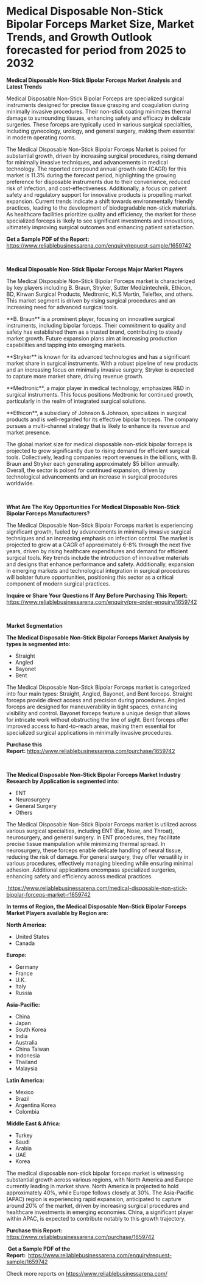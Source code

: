 <p><h1>Medical Disposable Non-Stick Bipolar Forceps Market Size, Market Trends, and Growth Outlook forecasted for period from 2025 to 2032</h1></p><p><strong>Medical Disposable Non-Stick Bipolar Forceps Market Analysis and Latest Trends</strong></p>
<p><p>Medical Disposable Non-Stick Bipolar Forceps are specialized surgical instruments designed for precise tissue grasping and coagulation during minimally invasive procedures. Their non-stick coating minimizes thermal damage to surrounding tissues, enhancing safety and efficacy in delicate surgeries. These forceps are typically used in various surgical specialties, including gynecology, urology, and general surgery, making them essential in modern operating rooms.</p><p>The Medical Disposable Non-Stick Bipolar Forceps Market is poised for substantial growth, driven by increasing surgical procedures, rising demand for minimally invasive techniques, and advancements in medical technology. The reported compound annual growth rate (CAGR) for this market is 11.3% during the forecast period, highlighting the growing preference for disposable instruments due to their convenience, reduced risk of infection, and cost-effectiveness. Additionally, a focus on patient safety and regulatory support for innovative products is propelling market expansion. Current trends indicate a shift towards environmentally friendly practices, leading to the development of biodegradable non-stick materials. As healthcare facilities prioritize quality and efficiency, the market for these specialized forceps is likely to see significant investments and innovations, ultimately improving surgical outcomes and enhancing patient satisfaction.</p></p>
<p><strong>Get a Sample PDF of the Report:&nbsp;</strong> <a href="https://www.reliablebusinessarena.com/enquiry/request-sample/1659742?utm_campaign=3504&utm_medium=2&utm_source=Github&utm_content=ia&utm_term=23032025&utm_id=medical-disposable-non-stick-bipolar-forceps">https://www.reliablebusinessarena.com/enquiry/request-sample/1659742</a></p>
<p>&nbsp;</p>
<p><strong>Medical Disposable Non-Stick Bipolar Forceps Major Market Players</strong></p>
<p><p>The Medical Disposable Non-Stick Bipolar Forceps market is characterized by key players including B. Braun, Stryker, Sutter Medizintechnik, Ethicon, BD, Kirwan Surgical Products, Medtronic, KLS Martin, Teleflex, and others. This market segment is driven by rising surgical procedures and an increasing need for advanced surgical tools.</p><p>**B. Braun** is a prominent player, focusing on innovative surgical instruments, including bipolar forceps. Their commitment to quality and safety has established them as a trusted brand, contributing to steady market growth. Future expansion plans aim at increasing production capabilities and tapping into emerging markets.</p><p>**Stryker** is known for its advanced technologies and has a significant market share in surgical instruments. With a robust pipeline of new products and an increasing focus on minimally invasive surgery, Stryker is expected to capture more market share, driving revenue growth.</p><p>**Medtronic**, a major player in medical technology, emphasizes R&D in surgical instruments. This focus positions Medtronic for continued growth, particularly in the realm of integrated surgical solutions.</p><p>**Ethicon**, a subsidiary of Johnson & Johnson, specializes in surgical products and is well-regarded for its effective bipolar forceps. The company pursues a multi-channel strategy that is likely to enhance its revenue and market presence.</p><p>The global market size for medical disposable non-stick bipolar forceps is projected to grow significantly due to rising demand for efficient surgical tools. Collectively, leading companies report revenues in the billions, with B. Braun and Stryker each generating approximately $5 billion annually. Overall, the sector is poised for continued expansion, driven by technological advancements and an increase in surgical procedures worldwide.</p></p>
<p>&nbsp;</p>
<p><strong>What Are The Key Opportunities For Medical Disposable Non-Stick Bipolar Forceps Manufacturers?</strong></p>
<p><p>The Medical Disposable Non-Stick Bipolar Forceps market is experiencing significant growth, fueled by advancements in minimally invasive surgical techniques and an increasing emphasis on infection control. The market is projected to grow at a CAGR of approximately 6-8% through the next five years, driven by rising healthcare expenditures and demand for efficient surgical tools. Key trends include the introduction of innovative materials and designs that enhance performance and safety. Additionally, expansion in emerging markets and technological integration in surgical procedures will bolster future opportunities, positioning this sector as a critical component of modern surgical practices.</p></p>
<p><strong>Inquire or Share Your Questions If Any Before Purchasing This Report:</strong> <a href="https://www.reliablebusinessarena.com/enquiry/pre-order-enquiry/1659742?utm_campaign=3504&utm_medium=2&utm_source=Github&utm_content=ia&utm_term=23032025&utm_id=medical-disposable-non-stick-bipolar-forceps">https://www.reliablebusinessarena.com/enquiry/pre-order-enquiry/1659742</a></p>
<p>&nbsp;</p>
<p><strong>Market Segmentation</strong></p>
<p><strong>The Medical Disposable Non-Stick Bipolar Forceps Market Analysis by types is segmented into:</strong></p>
<p><ul><li>Straight</li><li>Angled</li><li>Bayonet</li><li>Bent</li></ul></p>
<p><p>The Medical Disposable Non-Stick Bipolar Forceps market is categorized into four main types: Straight, Angled, Bayonet, and Bent forceps. Straight forceps provide direct access and precision during procedures. Angled forceps are designed for maneuverability in tight spaces, enhancing visibility and control. Bayonet forceps feature a unique design that allows for intricate work without obstructing the line of sight. Bent forceps offer improved access to hard-to-reach areas, making them essential for specialized surgical applications in minimally invasive procedures.</p></p>
<p><strong>Purchase this Report:&nbsp;</strong><a href="https://www.reliablebusinessarena.com/purchase/1659742?utm_campaign=3504&utm_medium=2&utm_source=Github&utm_content=ia&utm_term=23032025&utm_id=medical-disposable-non-stick-bipolar-forceps">https://www.reliablebusinessarena.com/purchase/1659742</a></p>
<p>&nbsp;</p>
<p><strong>The Medical Disposable Non-Stick Bipolar Forceps Market Industry Research by Application is segmented into:</strong></p>
<p><ul><li>ENT</li><li>Neurosurgery</li><li>General Surgery</li><li>Others</li></ul></p>
<p><p>The Medical Disposable Non-Stick Bipolar Forceps market is utilized across various surgical specialties, including ENT (Ear, Nose, and Throat), neurosurgery, and general surgery. In ENT procedures, they facilitate precise tissue manipulation while minimizing thermal spread. In neurosurgery, these forceps enable delicate handling of neural tissue, reducing the risk of damage. For general surgery, they offer versatility in various procedures, effectively managing bleeding while ensuring minimal adhesion. Additional applications encompass specialized surgeries, enhancing safety and efficiency across medical practices.</p></p>
<p><a href="https://www.reliablebusinessarena.com/medical-disposable-non-stick-bipolar-forceps-market-r1659742?utm_campaign=3504&utm_medium=2&utm_source=Github&utm_content=ia&utm_term=23032025&utm_id=medical-disposable-non-stick-bipolar-forceps">&nbsp;https://www.reliablebusinessarena.com/medical-disposable-non-stick-bipolar-forceps-market-r1659742</a></p>
<p><strong>In terms of Region, the Medical Disposable Non-Stick Bipolar Forceps Market Players available by Region are:</strong></p>
<p>
    <p> <strong> North America: </strong>
        <ul>
            <li>United States</li>
            <li>Canada</li>
        </ul>
        </p> 
    <p> <strong> Europe: </strong>
        <ul>
            <li>Germany</li>
            <li>France</li>
            <li>U.K.</li>
            <li>Italy</li>
            <li>Russia</li>
        </ul>
        </p> 
    <p> <strong> Asia-Pacific: </strong>
        <ul>
            <li>China</li>
            <li>Japan</li>
            <li>South Korea</li>
            <li>India</li>
            <li>Australia</li>
            <li>China Taiwan</li>
            <li>Indonesia</li>
            <li>Thailand</li>
            <li>Malaysia</li>
        </ul>
        </p> 
    <p> <strong> Latin America: </strong>
        <ul>
            <li>Mexico</li>
            <li>Brazil</li>
            <li>Argentina Korea</li>
            <li>Colombia</li>
        </ul>
        </p> 
    <p> <strong> Middle East & Africa: </strong>
        <ul>
            <li>Turkey</li>
            <li>Saudi</li>
            <li>Arabia</li>
            <li>UAE</li>
            <li>Korea</li>
        </ul>
    </p>
    </p>
<p><p>The medical disposable non-stick bipolar forceps market is witnessing substantial growth across various regions, with North America and Europe currently leading in market share. North America is projected to hold approximately 40%, while Europe follows closely at 30%. The Asia-Pacific (APAC) region is experiencing rapid expansion, anticipated to capture around 20% of the market, driven by increasing surgical procedures and healthcare investments in emerging economies. China, a significant player within APAC, is expected to contribute notably to this growth trajectory.</p></p>
<p><strong>Purchase this Report: </strong><a href="https://www.reliablebusinessarena.com/purchase/1659742?utm_campaign=3504&utm_medium=2&utm_source=Github&utm_content=ia&utm_term=23032025&utm_id=medical-disposable-non-stick-bipolar-forceps">https://www.reliablebusinessarena.com/purchase/1659742</a></p>
<p>&nbsp;<strong>Get a Sample PDF of the Report:&nbsp;&nbsp;</strong><a href="https://www.reliablebusinessarena.com/enquiry/request-sample/1659742?utm_campaign=3504&utm_medium=2&utm_source=Github&utm_content=ia&utm_term=23032025&utm_id=medical-disposable-non-stick-bipolar-forceps">https://www.reliablebusinessarena.com/enquiry/request-sample/1659742</a></p>
<p><strong></strong></p>
<p>Check more reports on <a href="https://www.reliablebusinessarena.com/?utm_campaign=3504&utm_medium=2&utm_source=Github&utm_content=ia&utm_term=23032025&utm_id=medical-disposable-non-stick-bipolar-forceps">https://www.reliablebusinessarena.com/</a></p>